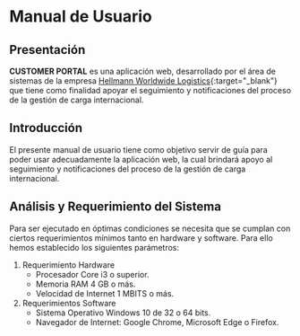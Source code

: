 # **Manual de Usuario**

## Presentación

**CUSTOMER PORTAL** es una aplicación web, desarrollado por el área de sistemas de la empresa [Hellmann Worldwide Logistics](http://www.hellmannperu.com/){:target="_blank"} que tiene como finalidad apoyar el seguimiento y notificaciones del proceso de la gestión de carga internacional.

## Introducción

El presente manual de usuario tiene como objetivo servir de guía para poder usar adecuadamente la aplicación web, la cual brindará apoyo al seguimiento y notificaciones del proceso de la gestión de carga internacional.

## Análisis y Requerimiento del Sistema

Para ser ejecutado en óptimas condiciones se necesita que se cumplan con ciertos requerimientos mínimos tanto en hardware y software. Para ello hemos establecido los siguientes parámetros:

1. Requerimiento Hardware
    - Procesador Core i3 o superior.
    - Memoria RAM 4 GB o más.
    - Velocidad de Internet 1 MBITS o más.
2. Requerimientos Software
    - Sistema Operativo Windows 10 de 32 o 64 bits.
    - Navegador de Internet: Google Chrome, Microsoft Edge o Firefox.
